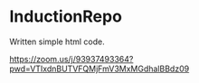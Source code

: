 # InductionRepo

Written simple html code.

https://zoom.us/j/93937493364?pwd=VTIxdnBUTVFQMjFmV3MxMGdhalBBdz09

